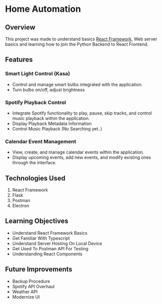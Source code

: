 # Home Automation

## Overview

This project was made to understand basics [React Framework](https://react.dev), Web server basics and learning how to join the Python Backend to React Frontend.

## Features

### Smart Light Control (Kasa)
<ul>
    <li>Control and manage smart bulbs integrated with the application.</li>
    <li>Turn bulbs on/off, adjust brightness</li>
</ul>

### Spotify Playback Control

<ul>
    <li>Integrate Spotify functionality to play, pause, skip tracks, and control music playback within the application.</li>
    <li>Display Playback Metadata Information</li>
    <li>Control Music Playback (No Searching yet..)</li>
</ul>

### Calendar Event Management

<ul>
    <li>View, create, and manage calendar events within the application.</li>
    <li>Display upcoming events, add new events, and modify existing ones through the interface.</li>
</ul>

## Technologies Used

<ol>
    <li> React Framework</li>
    <li> Flask</li>
    <li> Postman</li>
    <li> Electron</li>
</ol>

## Learning Objectives

<ul>
    <li> Understand React Framework Basics</li>
    <li> Get Familiar With Typescript</li>
    <li> Understand Server Hosting On Local Device</li>
    <li> Get Used To Postman API For Testing</li>
    <li> Understanding React Components</li>
</ul>

## Future Improvements

<ul>
    <li> Backup Procedure</li>
    <li> Spotify API Overhaul</li>
    <li> Weather API</li>
    <li> Modernize UI</li>
</ul>

